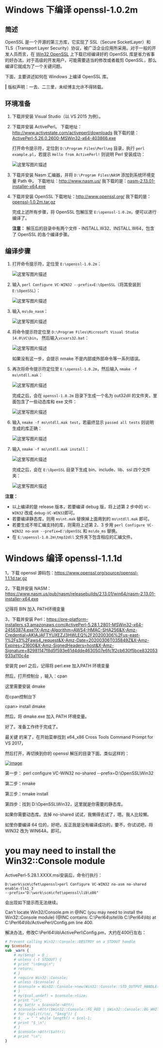 # Windows 下编译 openssl-1.0.2m

## 简述

OpenSSL 是一个开源的第三方库，它实现了 SSL（Secure SocketLayer）和 TLS（Transport Layer Security）协议，被广泛企业应用所采用。对于一般的开发人员而言，在 [Win32 OpenSSL](http://slproweb.com/products/Win32OpenSSL.html) 上下载已经编译好的 OpenSSL 库是省力省事的好办法。对于高级的开发用户，可能需要适当的修改或者裁剪 OpenSSL，那么编译它就成为了一个关键问题。

下面，主要讲述如何在 Windows 上编译 OpenSSL 库。

**|** 版权声明：一去、二三里，未经博主允许不得转载。

## 环境准备

1. 下载并安装 Visual Studio（以 VS 2015 为例）。

2. 下载并安装 ActivePerl。
   下载地址：http://www.activestate.com/activeperl/downloads
   我下载的是：[ActivePerl-5.26.0.2600-MSWin32-x64-403866.exe](https://www.activestate.com/activeperl/downloads/thank-you?dl=http://downloads.activestate.com/ActivePerl/releases/5.26.0.2600/ActivePerl-5.26.0.2600-MSWin32-x64-403866.exe)

   打开命令提示符，定位到 `D:\Program Files\Perl\eg` 目录，执行 `perl example.pl`，若提示 `Hello from ActivePerl!` 则说明 Perl 安装成功：

   ![这里写图片描述](https://img-blog.csdn.net/20171121152529542?watermark/2/text/aHR0cDovL2Jsb2cuY3Nkbi5uZXQvbGlhbmcxOTg5MDgyMA==/font/5a6L5L2T/fontsize/400/fill/I0JBQkFCMA==/dissolve/70/gravity/SouthEast)

3. 下载并安装 Nasm 汇编器，并将 `D:\Program Files\NASM` 添加到系统环境变量 Path 中。
   下载地址：http://www.nasm.us/
   我下载的是：[nasm-2.13.01-installer-x64.exe](http://www.nasm.us/pub/nasm/releasebuilds/2.13.01/win64/nasm-2.13.01-installer-x64.exe)

4. 下载并安装 OpenSSL
   下载地址：http://www.openssl.org/
   我下载的是：[openssl-1.0.2m.tar.gz](https://www.openssl.org/source/openssl-1.0.2m.tar.gz)

   完成上述所有步骤，将 OpenSSL 包解压至 `E:\openssl-1.0.2m`，便可以进行编译了。

   **注意：** 解压后的目录中有两个文件 - INSTALL.W32、INSTALL.W64，包含了 OpenSSL 的各个编译步骤。

## 编译步骤

1. 打开命令提示符，定位至 `E:\openssl-1.0.2m`：

   ![这里写图片描述](https://img-blog.csdn.net/20171121162554675?watermark/2/text/aHR0cDovL2Jsb2cuY3Nkbi5uZXQvbGlhbmcxOTg5MDgyMA==/font/5a6L5L2T/fontsize/400/fill/I0JBQkFCMA==/dissolve/70/gravity/SouthEast)

2. 输入 `perl Configure VC-WIN32 --prefix=E:\OpenSSL`（将其安装到 `E:\OpenSSL`）：

   ![这里写图片描述](https://img-blog.csdn.net/20171121162604606?watermark/2/text/aHR0cDovL2Jsb2cuY3Nkbi5uZXQvbGlhbmcxOTg5MDgyMA==/font/5a6L5L2T/fontsize/400/fill/I0JBQkFCMA==/dissolve/70/gravity/SouthEast)

3. 输入 `ms\do_nasm`：

   ![这里写图片描述](https://img-blog.csdn.net/20171121162615119?watermark/2/text/aHR0cDovL2Jsb2cuY3Nkbi5uZXQvbGlhbmcxOTg5MDgyMA==/font/5a6L5L2T/fontsize/400/fill/I0JBQkFCMA==/dissolve/70/gravity/SouthEast)

4. 将命令提示符定位至 `D:\Program Files\Microsoft Visual Studio 14.0\VC\bin`， 然后输入`vcvars32.bat`：

   ![这里写图片描述](https://img-blog.csdn.net/20171121162847746?watermark/2/text/aHR0cDovL2Jsb2cuY3Nkbi5uZXQvbGlhbmcxOTg5MDgyMA==/font/5a6L5L2T/fontsize/400/fill/I0JBQkFCMA==/dissolve/70/gravity/SouthEast)

   如果没有这一步，会提示 nmake 不是内部或外部命令等一系列错误。

5. 再次将命令提示符定位至 `E:\openssl-1.0.2m`，然后输入 `nmake -f ms\ntdll.mak`：

   ![这里写图片描述](https://img-blog.csdn.net/20171121163647938?watermark/2/text/aHR0cDovL2Jsb2cuY3Nkbi5uZXQvbGlhbmcxOTg5MDgyMA==/font/5a6L5L2T/fontsize/400/fill/I0JBQkFCMA==/dissolve/70/gravity/SouthEast)

   完成之后，会在 `openssl-1.0.2m` 目录下生成一个名为 out32dll 的文件夹，里面包含了一些动态库和 exe 文件：

   ![这里写图片描述](https://img-blog.csdn.net/20171121163824108?watermark/2/text/aHR0cDovL2Jsb2cuY3Nkbi5uZXQvbGlhbmcxOTg5MDgyMA==/font/5a6L5L2T/fontsize/400/fill/I0JBQkFCMA==/dissolve/70/gravity/SouthEast)

6. 输入 `nmake -f ms\ntdll.mak test`，若最终显示 `passed all tests` 则说明生成的库正确：

   ![这里写图片描述](https://img-blog.csdn.net/20171121164414118?watermark/2/text/aHR0cDovL2Jsb2cuY3Nkbi5uZXQvbGlhbmcxOTg5MDgyMA==/font/5a6L5L2T/fontsize/400/fill/I0JBQkFCMA==/dissolve/70/gravity/SouthEast)

7. 输入 `nmake -f ms\ntdll.mak install`：

   ![这里写图片描述](https://img-blog.csdn.net/20171121164029652?watermark/2/text/aHR0cDovL2Jsb2cuY3Nkbi5uZXQvbGlhbmcxOTg5MDgyMA==/font/5a6L5L2T/fontsize/400/fill/I0JBQkFCMA==/dissolve/70/gravity/SouthEast)

   完成之后，会在 `E:\OpenSSL` 目录下生成 bin、include、lib、ssl 四个文件夹：

   ![这里写图片描述](https://img-blog.csdn.net/20171121164237892?watermark/2/text/aHR0cDovL2Jsb2cuY3Nkbi5uZXQvbGlhbmcxOTg5MDgyMA==/font/5a6L5L2T/fontsize/400/fill/I0JBQkFCMA==/dissolve/70/gravity/SouthEast)

**注意：**

- 以上编译的是 release 版本，若要编译 debug 版，将上述第 2 步中的 `VC-WIN32` 改成 `debug-VC-WIN32`即可。
- 若要编译静态库，则用 `ms\nt.mak` 替换掉上面用到的 `ms\ntdll.mak` 即可。
- 若要生成不带汇编支持的库，则需将上述第 2、3 步用 `perl Configure VC-WIN32 no-asm --prefix=E:\OpenSSL` 和 `ms\do_ms` 替换。
- 在 `E:\openssl-1.0.2m\tmp32dll` 文件夹下包含相应的汇编文件。

# Windows 编译 openssl-1.1.1d

1，下载 openssl 源码包：https://www.openssl.org/source/openssl-1.1.1d.tar.gz

2，下载并安装 NASM：https://www.nasm.us/pub/nasm/releasebuilds/2.13.01/win64/nasm-2.13.01-installer-x64.exe

记得将 BIN 加入 PATH环境变量

3，下载并安装 Perl：https://pre-platform-installers.s3.amazonaws.com/ActivePerl-5.28.1.2801-MSWin32-x64-24563874.exe?X-Amz-Algorithm=AWS4-HMAC-SHA256&X-Amz-Credential=AKIAJAFTYUXEZJ3HWLEQ%2F20200306%2Fus-east-1%2Fs3%2Faws4_request&X-Amz-Date=20200306T035849Z&X-Amz-Expires=21600&X-Amz-SignedHeaders=host&X-Amz-Signature=82981147f8d5f593e61d4dde4630507e6fc1f2cb630f5bce832053933a110c4e



安装完 perl 之后，记得将 perl.exe 加入PATH 环境变量

然后，打开控制台 ，输入：cpan

这里需要安装 dmake

在cpan控制台下

cpan> install dmake

然后，将 dmake.exe 加入 PATH 环境变量。

好了。准备工作终于完成了。



最关键 的来了，在开始菜单找到 x64_x86 Cross Tools Command Prompt for VS 2017，

然后打开，再切换到你的 openssl 解压的目录下面。类似这样的：

[![image](https://img2018.cnblogs.com/blog/802855/202003/802855-20200306162030093-87341855.png)](https://img2018.cnblogs.com/blog/802855/202003/802855-20200306162027543-566008376.png)

 

第一步： perl configure VC-WIN32 no-shared --prefix=D:\OpenSSL\Win32

第二步：nmake

第三步：nmake install

第四步：找到 D:\OpenSSL\Win32，这里就是你需要的静态库。

如果你需要动态库。去掉 no-shared 试试，我懒得去试了，嗯。我人比较懒。

如里你要编译 64 位的，好吧，反正我是没有编译成功的，要不，你试试吧，将WIN32 改为 WIN64A，即可。

# you may need to install the Win32::Console module

ActivePerl-5.28.1.XXXX.msi安装后，命令行执行：

```
D:\work\scm\cfet\openssl>perl Configure VC-WIN32 no-asm no-shared enable-tls1_3
--prefix="D:\work\scm\cfet\openssl\lib\x86"
```

会出现如下提示而无法继续。

Can't locate Win32/Console.pm in @INC (you may need to install the Win32::Console module) (@INC contains: C:\Perl64\site\lib C:\Perl64\lib) at C:\Perl64\lib/ActivePerl/Config.pm line 400.

解决办法，修改C:\Perl64\lib\ActivePerl\Config.pm，大约在400行左右：

```perl
# Prevent calling Win32::Console::DESTROY on a STDOUT handle
my $console;
sub _warn {
    # my($msg) = @_;
    # unless (-t STDOUT) {
	# print "\n$msg\n";
	# return;
    # }
    # require Win32::Console;
    # unless ($console) {
	# $console = Win32::Console->new(Win32::Console::STD_OUTPUT_HANDLE());
    # }
    # my($col,undef) = $console->Size;
    # print "\n";
    # my $attr = $console->Attr;
    # $console->Attr($Win32::Console::FG_RED | $Win32::Console::BG_WHITE);
    # for (split(/\n/, "$msg")) {
	# $_ .= " " while length() < $col-1;
	# print "$_\n";
    # }
    # $console->Attr($attr);
    # print "\n";
}
```